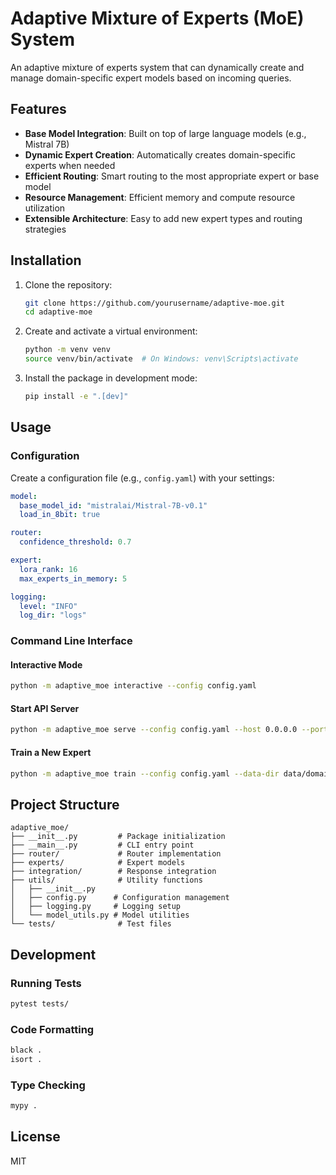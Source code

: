 # Adaptive Mixture of Experts (MoE) System

An adaptive mixture of experts system that can dynamically create and manage domain-specific expert models based on incoming queries.

## Features

- **Base Model Integration**: Built on top of large language models (e.g., Mistral 7B)
- **Dynamic Expert Creation**: Automatically creates domain-specific experts when needed
- **Efficient Routing**: Smart routing to the most appropriate expert or base model
- **Resource Management**: Efficient memory and compute resource utilization
- **Extensible Architecture**: Easy to add new expert types and routing strategies

## Installation

1. Clone the repository:
   ```bash
   git clone https://github.com/yourusername/adaptive-moe.git
   cd adaptive-moe
   ```

2. Create and activate a virtual environment:
   ```bash
   python -m venv venv
   source venv/bin/activate  # On Windows: venv\Scripts\activate
   ```

3. Install the package in development mode:
   ```bash
   pip install -e ".[dev]"
   ```

## Usage

### Configuration

Create a configuration file (e.g., `config.yaml`) with your settings:

```yaml
model:
  base_model_id: "mistralai/Mistral-7B-v0.1"
  load_in_8bit: true

router:
  confidence_threshold: 0.7

expert:
  lora_rank: 16
  max_experts_in_memory: 5

logging:
  level: "INFO"
  log_dir: "logs"
```

### Command Line Interface

#### Interactive Mode

```bash
python -m adaptive_moe interactive --config config.yaml
```

#### Start API Server

```bash
python -m adaptive_moe serve --config config.yaml --host 0.0.0.0 --port 8000
```

#### Train a New Expert

```bash
python -m adaptive_moe train --config config.yaml --data-dir data/domain_data --output-dir experts/domain_expert
```

## Project Structure

```
adaptive_moe/
├── __init__.py         # Package initialization
├── __main__.py         # CLI entry point
├── router/             # Router implementation
├── experts/            # Expert models
├── integration/        # Response integration
├── utils/              # Utility functions
│   ├── __init__.py
│   ├── config.py      # Configuration management
│   ├── logging.py     # Logging setup
│   └── model_utils.py # Model utilities
└── tests/              # Test files
```

## Development

### Running Tests

```bash
pytest tests/
```

### Code Formatting

```bash
black .
isort .
```

### Type Checking

```bash
mypy .
```

## License

MIT
